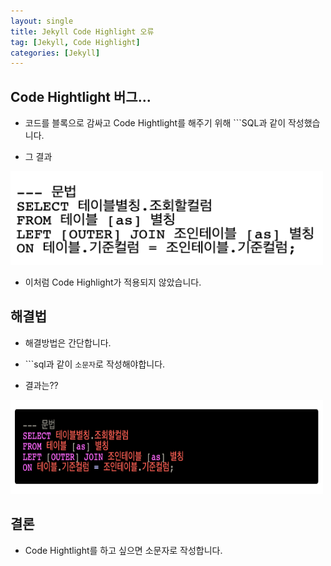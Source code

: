 ```yaml
---
layout: single
title: Jekyll Code Highlight 오류
tag: [Jekyll, Code Highlight]
categories: [Jekyll]
---
```


## Code Hightlight 버그...

- 코드를 블록으로 감싸고 Code Hightlight를 해주기 위해 <span>```SQL</span>과 같이 작성했습니다.

- 그 결과

<img src="../assets/images/etc/code_highlight_bug.png" width="500px" height="150px" alt="code_highlight_bug" />

- 이처럼 Code Highlight가 적용되지 않았습니다.

## 해결법

- 해결방법은 간단합니다.
- <span>```sql</span>과 같이 `소문자`로 작성해야합니다.

- 결과는??

<img src="../assets/images/etc/code_highlight_bug_fix.png" width="500px" height="150px" alt="code_highlight_bug_fix" />

## 결론

- Code Hightlight를 하고 싶으면 소문자로 작성합니다.